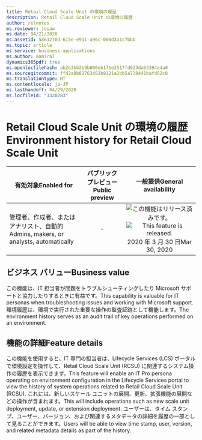 ```yaml
---
title: Retail Cloud Scale Unit の環境の履歴
description: Retail Cloud Scale Unit の環境の履歴
author: relnotes
ms.reviewer: josaw
ms.date: 04/21/2020
ms.assetid: 5863278d-615e-e911-a96c-000d3a1c7bbb
ms.topic: article
ms.service: business-applications
ms.author: aamiral
dynamics365pdf: true
ms.openlocfilehash: ab2b3bb2b9b000eb171e2517fd623da63394e4a0
ms.sourcegitcommit: ffd2a9b81763d82b9121a2bb5a738441bafd62c8
ms.translationtype: HT
ms.contentlocale: ja-JP
ms.lasthandoff: 04/29/2020
ms.locfileid: "3320283"
---
```

# <a name="environment-history-for-retail-cloud-scale-unit"></a><span data-ttu-id="e8be2-103">Retail Cloud Scale Unit の環境の履歴</span><span class="sxs-lookup"><span data-stu-id="e8be2-103">Environment history for Retail Cloud Scale Unit</span></span>


| <span data-ttu-id="e8be2-104">有効対象</span><span class="sxs-lookup"><span data-stu-id="e8be2-104">Enabled for</span></span>    |  <span data-ttu-id="e8be2-105">パブリック プレビュー</span><span class="sxs-lookup"><span data-stu-id="e8be2-105">Public preview</span></span> | <span data-ttu-id="e8be2-106">一般提供</span><span class="sxs-lookup"><span data-stu-id="e8be2-106">General availability</span></span> | 
| ---------- | :----------: |:----------: |
|<span data-ttu-id="e8be2-107">管理者、作成者、またはアナリスト、自動的</span><span class="sxs-lookup"><span data-stu-id="e8be2-107">Admins, makers, or analysts, automatically</span></span>|-| <span data-ttu-id="e8be2-108">![この機能はリリース済みです。](/dynamics365-release-plan/media/green-checkmark.png "この機能はリリース済みです。")</span><span class="sxs-lookup"><span data-stu-id="e8be2-108">![This feature is released.](/dynamics365-release-plan/media/green-checkmark.png "This feature is released.")</span></span> <span data-ttu-id="e8be2-109">2020 年 3 月 30 日</span><span class="sxs-lookup"><span data-stu-id="e8be2-109">Mar 30, 2020</span></span>|


## <a name="business-value"></a><span data-ttu-id="e8be2-110">ビジネス バリュー</span><span class="sxs-lookup"><span data-stu-id="e8be2-110">Business value</span></span>
<!-- bv start -->
<span data-ttu-id="e8be2-111">この機能は、IT 担当者が問題をトラブルシューティングしたり Microsoft サポートと協力したりするときに有益です。</span><span class="sxs-lookup"><span data-stu-id="e8be2-111">This capability is valuable for IT personas when troubleshooting issues and working with Microsoft support.</span></span> <span data-ttu-id="e8be2-112">環境履歴は、環境で実行された重要な操作の監査証跡として機能します。</span><span class="sxs-lookup"><span data-stu-id="e8be2-112">The environment history serves as an audit trail of key operations performed on an environment.</span></span>
<!-- bv end -->



## <a name="feature-details"></a><span data-ttu-id="e8be2-113">機能の詳細</span><span class="sxs-lookup"><span data-stu-id="e8be2-113">Feature details</span></span>
<!--feature detail start -->
<span data-ttu-id="e8be2-114">この機能を使用すると、IT 専門の担当者は、Lifecycle Services (LCS) ポータルで環境設定を操作して、Retail Cloud Scale Unit (RCSU) に関連するシステム操作の履歴を表示できます。</span><span class="sxs-lookup"><span data-stu-id="e8be2-114">This feature will enable an IT Pro persona operating on environment configuration in the Lifecycle Services portal to view the history of system operations related to Retail Cloud Scale Unit (RCSU).</span></span> <span data-ttu-id="e8be2-115">これには、新しいスケール ユニットの展開、更新、拡張機能の展開などの操作が含まれます。</span><span class="sxs-lookup"><span data-stu-id="e8be2-115">This will include operations such as new scale unit deployment, update, or extension deployment.</span></span> <span data-ttu-id="e8be2-116">ユーザーは、タイム スタンプ、ユーザー、バージョン、および関連するメタデータの詳細を履歴の一部として見ることができます。</span><span class="sxs-lookup"><span data-stu-id="e8be2-116">Users will be able to view time stamp, user, version, and related metadata details as part of the history.</span></span>
<!--feature detail end -->









